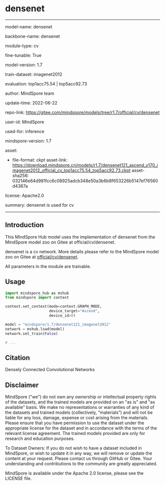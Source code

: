 # densenet

---

model-name: densenet

backbone-name: densenet

module-type: cv

fine-tunable: True

model-version: 1.7

train-dataset: imagenet2012

evaluation: top1acc75.54 | top5acc92.73

author: MindSpore team

update-time: 2022-06-22

repo-link: <https://gitee.com/mindspore/models/tree/r1.7/official/cv/densenet>

user-id: MindSpore

used-for: inference

mindspore-version: 1.7

asset:

-
    file-format: ckpt
    asset-link: <https://download.mindspore.cn/models/r1.7/densenet121_ascend_v170_imagenet2012_official_cv_top1acc75.54_top5acc92.73.ckpt>
    asset-sha256: 032146e64d981fcc6c08925adcb348e50a3b6b8f653226b5147ef76560d4367a

license: Apache2.0

summary: densenet is used for cv

---

## Introduction

This MindSpore Hub model uses the implementation of densenet from the MindSpore model zoo on Gitee at official/cv/densenet.

densenet is a cv network. More details please refer to the MindSpore model zoo on Gitee at [official/cv/densenet](https://gitee.com/mindspore/models/blob/r1.7/official/cv/densenet/README.md).

All parameters in the module are trainable.

## Usage

```python
import mindspore_hub as mshub
from mindspore import context

context.set_context(mode=context.GRAPH_MODE,
                    device_target="Ascend",
                    device_id=0)

model = "mindspore/1.7/densenet121_imagenet2012"
network = mshub.load(model)
network.set_train(False)

# ...
```

## Citation

Densely Connected Convolutional Networks

## Disclaimer

MindSpore ("we") do not own any ownership or intellectual property rights of the datasets, and the trained models are provided on an "as is" and "as available" basis. We make no representations or warranties of any kind of the datasets and trained models (collectively, “materials”) and will not be liable for any loss, damage, expense or cost arising from the materials. Please ensure that you have permission to use the dataset under the appropriate license for the dataset and in accordance with the terms of the relevant license agreement. The trained models provided are only for research and education purposes.

To Dataset Owners: If you do not wish to have a dataset included in MindSpore, or wish to update it in any way, we will remove or update the content at your request. Please contact us through GitHub or Gitee. Your understanding and contributions to the community are greatly appreciated.

MindSpore is available under the Apache 2.0 license, please see the LICENSE file.
